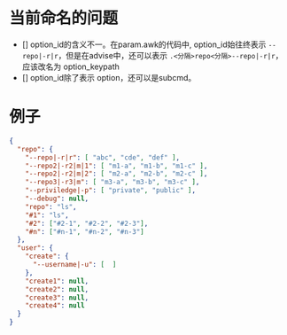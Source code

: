 

# 当前命名的问题

- [] option_id的含义不一。在param.awk的代码中, option_id始往终表示 `--repo|-r|r`，但是在advise中，还可以表示 `.<分隔>repo<分隔>--repo|-r|r`，应该改名为 option_keypath
- [] option_id除了表示 option，还可以是subcmd。


# 例子

```json
{
  "repo": {
    "--repo|-r|r": [ "abc", "cde", "def" ],
    "--repo2|-r2|m|1": [ "m1-a", "m1-b", "m1-c" ],
    "--repo2|-r2|m|2": [ "m2-a", "m2-b", "m2-c" ],
    "--repo3|-r3|m": [ "m3-a", "m3-b", "m3-c" ],
    "--priviledge|-p": [ "private", "public" ],
    "--debug": null,
    "repo": "ls",
    "#1": "ls",
    "#2": ["#2-1", "#2-2", "#2-3"],
    "#n": ["#n-1", "#n-2", "#n-3"]
  },
  "user": {
    "create": {
      "--username|-u": [  ]
    },
    "create1": null,
    "create2": null,
    "create3": null,
    "create4": null
  }
}
```
